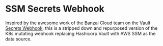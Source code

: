 # SSM Secrets Webhook

Inspired by the awesome work of the Banzai Cloud team on the [Vault Secrets Webhook](https://banzaicloud.com/blog/inject-secrets-into-pods-vault-revisited/), this is a stripped down and repurposed version of the K8s mutating webhook replacing Hashicorp Vault with AWS SSM as the data source.

